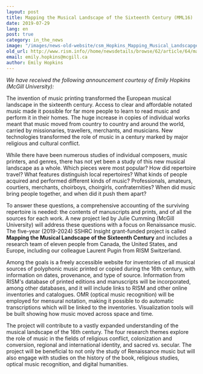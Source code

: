 ```yaml
---
layout: post
title: Mapping the Musical Landscape of the Sixteenth Century (MML16)
date: 2019-07-29
lang: en
post: true
category: in_the_news
image: "/images/news-old-website/csm_Hopkins_Mapping_Musical_Landscapge_logo_2_03cf461534.jpg"
old_url: http://www.rism.info//home/newsdetails/browse/62/article/64/mapping-the-musical-landscape-of-the-sixteenth-century-mml16.html
email: emily.hopkins@mcgill.ca
author: Emily Hopkins
---
```


_We have received the following announcement courtesy of Emily Hopkins (McGill University):_

The invention of music printing transformed the European musical landscape in the sixteenth century. Access to clear and affordable notated music made it possible for far more people to learn to read music and perform it in their homes. The huge increase in copies of individual works meant that music moved from country to country and around the world, carried by missionaries, travellers, merchants, and musicians. New technologies transformed the role of music in a century marked by major religious and cultural conflict.

While there have been numerous studies of individual composers, music printers, and genres, there has not yet been a study of this new musical landscape as a whole. Which pieces were most popular? How did repertoire travel? What features distinguish local repertoires? What kinds of people acquired and performed different kinds of music? Professionals, amateurs, courtiers, merchants, choirboys, choirgirls, confraternities? When did music bring people together, and when did it push them apart?

To answer these questions, a comprehensive accounting of the surviving repertoire is needed: the contents of manuscripts and prints, and of all the sources for each work. A new project led by Julie Cumming (McGill University) will address these questions with a focus on Renaissance music. The five-year (2019-2024) SSHRC Insight grant-funded project is called **Mapping the Musical Landscape of the Sixteenth Century** and includes a research team of eleven people from Canada, the United States, and Europe, including our colleague Laurent Pugin from RISM Switzerland.

Among the goals is a freely accessible website for inventories of all musical sources of polyphonic music printed or copied during the 16th century, with information on dates, provenance, and type of source. Information from RISM's database of printed editions and manuscripts will be incorporated, among other databases, and it will include links to RISM and other online inventories and catalogues. OMR (optical music recognition) will be employed for mensural notation, making it possible to do automatic transcriptions which will be linked to the inventories. Visualization tools will be built showing how music moved across space and time.

The project will contribute to a vastly expanded understanding of the musical landscape of the 16th century. The four research themes explore the role of music in the fields of religious conflict, colonization and conversion, regional and international identity, and sacred vs. secular. The project will be beneficial to not only the study of Renaissance music but will also engage with studies on the history of the book, religious studies, optical music recognition, and digital humanities.


